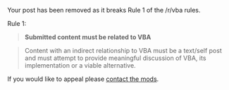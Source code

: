 Your post has been removed as it breaks Rule 1 of the /r/vba rules.

Rule 1: 

> **Submitted content must be related to VBA**

> Content with an indirect relationship to VBA must be a text/self post and must attempt to provide meaningful discussion of VBA, its implementation or a viable alternative.

If you would like to appeal please [contact the mods](https://www.reddit.com/message/compose/?to=/r/vba).